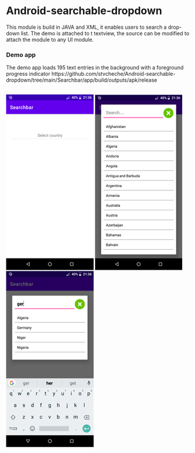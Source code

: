 # Android-searchable-dropdown
This module is build in JAVA and XML, it enables users to search a drop-down list. The demo is attached to t textview, the source can be modified to attach the module to any UI module.

<h3>Demo app</h3>
The demo app loads 195 text entries in the background with a foreground progress indicator
https://github.com/stvcheche/Android-searchable-dropdown/tree/main/Searchbar/app/build/outputs/apk/release
<br/><br/>

![Scalculator image](https://github.com/stvcheche/Android-searchable-dropdown/blob/main/search.png) 
![Scalculator image](https://github.com/stvcheche/Android-searchable-dropdown/blob/main/searcha.png) 
![Scalculator image](https://github.com/stvcheche/Android-searchable-dropdown/blob/main/searchb.png) 
